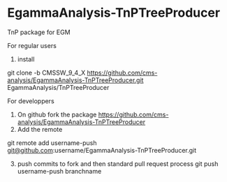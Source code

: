 # EgammaAnalysis-TnPTreeProducer
TnP package for EGM

For regular users
1. install

git clone -b CMSSW_9_4_X https://github.com/cms-analysis/EgammaAnalysis-TnPTreeProducer.git EgammaAnalysis/TnPTreeProducer



For developpers
1. On github fork the package https://github.com/cms-analysis/EgammaAnalysis-TnPTreeProducer 
2. Add the remote 

git remote add username-push git@github.com:username/EgammaAnalysis-TnPTreeProducer.git

3. push commits to fork and then standard pull request process
git push username-push branchname